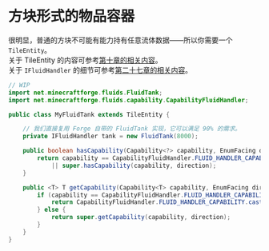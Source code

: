 # 方块形式的物品容器

很明显，普通的方块不可能有能力持有任意流体数据——所以你需要一个 `TileEntity`。  
关于 TileEntity 的内容可参考[第十章的相关内容](../../chapter-10/index.md)。  
关于 `IFluidHandler` 的细节可参考[第二十七章的相关内容](../../chapter-27/built-in/fluid.md)。

```java
// WIP
import net.minecraftforge.fluids.FluidTank;
import net.minecraftforge.fluids.capability.CapabilityFluidHandler;

public class MyFluidTank extends TileEntity {

    // 我们直接复用 Forge 自带的 FluidTank 实现，它可以满足 90% 的需求。
    private IFluidHandler tank = new FluidTank(8000);

    public boolean hasCapability(Capability<?> capability, EnumFacing direction) {
        return capability == CapabilityFluidHandler.FLUID_HANDLER_CAPABILITY
            || super.hasCapability(capability, direction);
    }

    public <T> T getCapability(Capability<T> capability, EnumFacing direction) {
        if (capability == CapabilityFluidHandler.FLUID_HANDLER_CAPABILITY) {
            return CapabilityFluidHandler.FLUID_HANDLER_CAPABILITY.cast(this.tank);
        } else {
            return super.getCapability(capability, direction);
        }
    }
}

```
